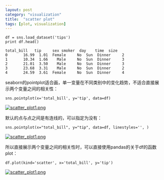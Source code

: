 ```yaml
---
layout: post
category: "visualization"
title:  "scatter plot"
tags: [plot, visualization]
---
```




```
df = sns.load_dataset('tips')
print df.head()

total_bill   tip     sex smoker  day    time  size
0       16.99  1.01  Female     No  Sun  Dinner     2
1       10.34  1.66    Male     No  Sun  Dinner     3
2       21.01  3.50    Male     No  Sun  Dinner     3
3       23.68  3.31    Male     No  Sun  Dinner     2
4       24.59  3.61  Female     No  Sun  Dinner     4
```

seaborn的pointplot适合画，单一变量在不同类别中的变化趋势，不适合直接展示两个变量之间的相关性：

```
sns.pointplot(x='total_bill', y='tip', data=df)
```

[![scatter_plot1.png](https://i.loli.net/2018/02/25/5a92c24e544f8.png)](https://i.loli.net/2018/02/25/5a92c24e544f8.png)

默认的点与点之间是有连线的，可以指定为没有：

```
sns.pointplot(x="total_bill", y="tip", data=df, linestyles='', )
```

[![scatter_plot1.png](https://i.loli.net/2018/02/25/5a92c2a1a3a42.png)](https://i.loli.net/2018/02/25/5a92c2a1a3a42.png)

所以直接展示两个变量之间的相关性时，可以直接使用pandas的关于df的函数plot：

```
df.plot(kind='scatter', x='total_bill', y='tip')
```

[![scatter_plot1.png](https://i.loli.net/2018/02/25/5a92c34709dd4.png)](https://i.loli.net/2018/02/25/5a92c34709dd4.png)


